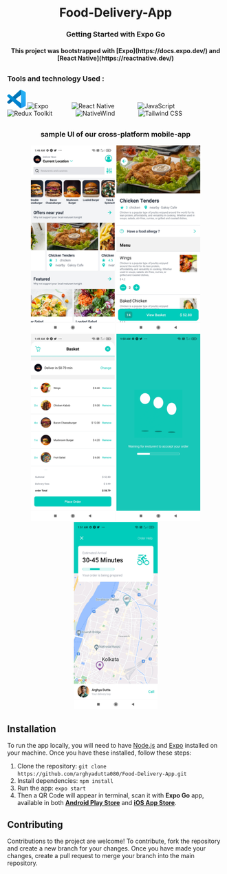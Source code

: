 <h1 align='center'>Food-Delivery-App</h1>

<h3 align='center'>Getting Started with Expo Go</h3>

<h4 align='center'>This project was bootstrapped with [Expo](https://docs.expo.dev/) and [React Native](https://reactnative.dev/)</h4>

## <h3> Tools and technology Used : </h3>
<p>
<a href="https://code.visualstudio.com/" target="_blank" rel="noreferrer"> <img src="https://raw.githubusercontent.com/devicons/devicon/master/icons/vscode/vscode-original.svg" alt="vscode" width="43" height="43"/> </a>
<a style="margin-right: 50px"><img alt="Expo" src="https://github.com/expo/expo/raw/main/.github/resources/banner.png" width="40" height="40" ></a>
<a style="margin-right: 50px"><img src="https://d33wubrfki0l68.cloudfront.net/554c3b0e09cf167f0281fda839a5433f2040b349/ecfc9/img/header_logo.svg" alt="React Native" width="43" height="43"></a>
<a style="margin-right: 50px"><img src="https://upload.wikimedia.org/wikipedia/commons/thumb/9/99/Unofficial_JavaScript_logo_2.svg/480px-Unofficial_JavaScript_logo_2.svg.png" alt="JavaScript" width="43" height="43" ></a>
<a style="margin-right: 50px"><img alt="Redux Toolkit" src="https://d33wubrfki0l68.cloudfront.net/0834d0215db51e91525a25acf97433051f280f2f/c30f5/img/redux.svg" width="48" height="48" ></a>
<a style="margin-right: 50px"><img src="https://nativewind.dev/img/logo.svg" alt="NativeWind" width="46" height="40"></a>
<a style="margin-right: 50px"><img alt="Tailwind CSS" src="https://avatars.githubusercontent.com/u/67109815?s=200&v=4" width="53" height="45" ></a>
</p>

## <h3 align='center'> sample UI of our cross-platform mobile-app </h3>
<p align='center'>
<img src="./assets/screenshots/Home.jpg" alt="Screenshot of Home Screen" width="195">
<img src="./assets/screenshots/Restaurant.jpg" alt="Screenshot of Food items Screen" width="195">
<img src="./assets/screenshots/Basket.jpg" alt="Screenshot of Basket Screen" width="195">
<img src="./assets/screenshots/OrderLoading.jpg" alt="Screenshot of Loading Screen" width="195">
<img src="./assets/screenshots/Delivery.jpg" alt="Screenshot of Delivery Screen" width="195">
<p>

## Installation

To run the app locally, you will need to have [Node.js](https://nodejs.org/) and [Expo](https://www.npmjs.com/package/expo) installed on your machine. Once you have these installed, follow these steps:

1. Clone the repository: `git clone https://github.com/arghyadutta080/Food-Delivery-App.git`
2. Install dependencies: `npm install`
3. Run the app: `expo start`
4. Then a QR Code will appear in terminal, scan it with **Expo Go** app, available in both **[Android Play Store](https://play.google.com/store/apps/details?id=host.exp.exponent&pli=1)** and **[iOS App Store](https://apps.apple.com/app/expo-go/id982107779)**.


## Contributing

Contributions to the project are welcome! To contribute, fork the repository and create a new branch for your changes. Once you have made your changes, create a pull request to merge your branch into the main repository.
